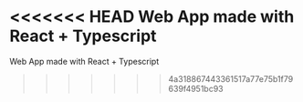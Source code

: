 <<<<<<< HEAD
Web App made with React + Typescript
=======
Web App made with React + Typescript
>>>>>>> 4a318867443361517a77e75b1f79639f4951bc93
